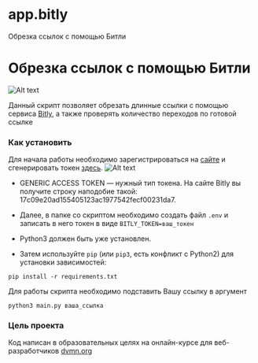 # app.bitly
Обрезка ссылок с помощью Битли
# Обрезка ссылок с помощью Битли

![Alt text](https://i.pinimg.com/736x/c8/d6/1f/c8d61fa204a337e714106643a0bb80c0.jpg)


Данный скрипт позволяет обрезать длинные ссылки с помощью сервиса [Bitly](https://app.bitly.com/), а также проверять количество переходов по готовой ссылке

### Как установить

Для начала работы необходимо зарегистрироваться на [сайте](https://app.bitly.com/bbt2/) и сгенерировать токен [здесь](https://app.bitly.com/settings/apps/).
![Alt text](https://i.postimg.cc/xjyZQjQc/bitlit-2.png)

- GENERIC ACCESS TOKEN — нужный тип токена. На сайте Bitly вы получите строку наподобие такой: 17c09e20ad155405123ac1977542fecf00231da7.

- Далее, в папке со скриптом необходимо создать файл `.env` и записать в него токен в виде `BITLY_TOKEN=ваш_токен`

- Python3 должен быть уже установлен. 
- Затем используйте `pip` (или `pip3`, есть конфликт с Python2) для установки зависимостей:
```
pip install -r requirements.txt
```
Для работы скрипта необходимо подставить Вашу ссылку в аргумент
```
python3 main.py ваша_ссылка
```
### Цель проекта

Код написан в образовательных целях на онлайн-курсе для веб-разработчиков [dvmn.org](https://dvmn.org/)

